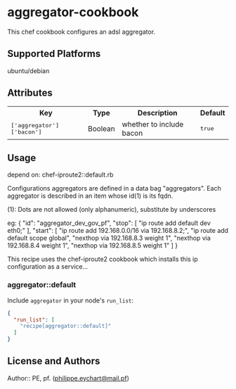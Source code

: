 # aggregator-cookbook

 This chef cookbook configures an adsl aggregator.

## Supported Platforms

 ubuntu/debian

## Attributes

<table>
  <tr>
    <th>Key</th>
    <th>Type</th>
    <th>Description</th>
    <th>Default</th>
  </tr>
  <tr>
    <td><tt>['aggregator']['bacon']</tt></td>
    <td>Boolean</td>
    <td>whether to include bacon</td>
    <td><tt>true</tt></td>
  </tr>
</table>

## Usage

 depend on: chef-iproute2::default.rb

 Configurations aggregators are defined in a data bag "aggregators". Each aggregator is described in an item whose id(1) is its fqdn.

 (1): Dots are not allowed (only alphanumeric), substitute by underscores

eg:
 {
  "id": "aggregator_dev_gov_pf",
  "stop": [
    "ip route add default dev eth0;"
  ],
  "start": [
    "ip route add 192.168.0.0/16 via 192.168.8.2;",
    "ip route add default scope global",
    "nexthop via 192.168.8.3 weight 1",
    "nexthop via 192.168.8.4 weight 1",
    "nexthop via 192.168.8.5 weight 1"
  ]
}

 This recipe uses the chef-iproute2 cookbook which installs this ip configuration as a service...


### aggregator::default

Include `aggregator` in your node's `run_list`:

```json
{
  "run_list": [
    "recipe[aggregator::default]"
  ]
}
```

## License and Authors

Author:: PE, pf. (<philippe.eychart@mail.pf>)
